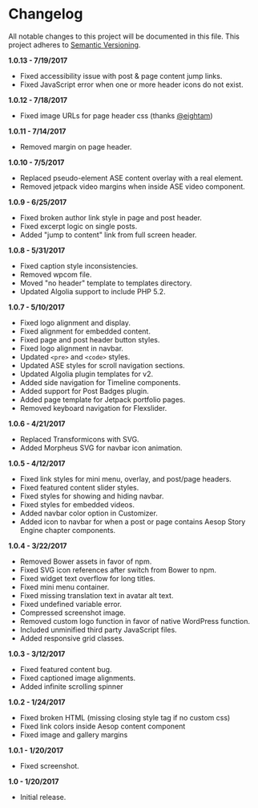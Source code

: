 # Changelog

All notable changes to this project will be documented in this file. This project adheres to [Semantic Versioning](http://semver.org/).

**1.0.13 - 7/19/2017**
- Fixed accessibility issue with post & page content jump links.
- Fixed JavaScript error when one or more header icons do not exist.

**1.0.12 - 7/18/2017**
- Fixed image URLs for page header css (thanks [@eightam](https://github.com/eightam))

**1.0.11 - 7/14/2017**
- Removed margin on page header.

**1.0.10 - 7/5/2017**
- Replaced pseudo-element ASE content overlay with a real element.
- Removed jetpack video margins when inside ASE video component.

**1.0.9 - 6/25/2017**
- Fixed broken author link style in page and post header.
- Fixed excerpt logic on single posts.
- Added "jump to content" link from full screen header.

**1.0.8 - 5/31/2017**
- Fixed caption style inconsistencies.
- Removed wpcom file.
- Moved "no header" template to templates directory.
- Updated Algolia support to include PHP 5.2.

**1.0.7 - 5/10/2017**
- Fixed logo alignment and display.
- Fixed alignment for embedded content.
- Fixed page and post header button styles.
- Fixed logo alignment in navbar.
- Updated `<pre>` and `<code>` styles.
- Updated ASE styles for scroll navigation sections.
- Updated Algolia plugin templates for v2.
- Added side navigation for Timeline components.
- Added support for Post Badges plugin.
- Added page template for Jetpack portfolio pages.
- Removed keyboard navigation for Flexslider.

**1.0.6 - 4/21/2017**
- Replaced Transformicons with SVG.
- Added Morpheus SVG for navbar icon animation.

**1.0.5 - 4/12/2017**
- Fixed link styles for mini menu, overlay, and post/page headers.
- Fixed featured content slider styles.
- Fixed styles for showing and hiding navbar.
- Fixed styles for embedded videos.
- Added navbar color option in Customizer.
- Added icon to navbar for when a post or page contains Aesop Story Engine chapter components.

**1.0.4 - 3/22/2017**
- Removed Bower assets in favor of npm.
- Fixed SVG icon references after switch from Bower to npm.
- Fixed widget text overflow for long titles.
- Fixed mini menu container.
- Fixed missing translation text in avatar alt text.
- Fixed undefined variable error.
- Compressed screenshot image.
- Removed custom logo function in favor of native WordPress function.
- Included unminified third party JavaScript files.
- Added responsive grid classes.

**1.0.3 - 3/12/2017**
- Fixed featured content bug.
- Fixed captioned image alignments.
- Added infinite scrolling spinner

**1.0.2 - 1/24/2017**
- Fixed broken HTML (missing closing style tag if no custom css)
- Fixed link colors inside Aesop content component
- Fixed image and gallery margins

**1.0.1 - 1/20/2017**
- Fixed screenshot.

**1.0 - 1/20/2017**
- Initial release.

